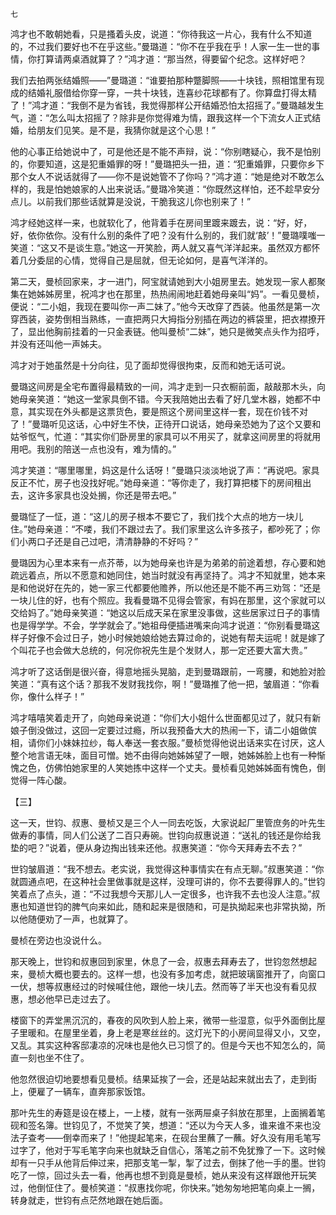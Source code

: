     七 

   鸿才也不敢朝她看，只是搔着头皮，说道：“你待我这一片心，我有什么不知道的，不过我们要好也不在乎这些。”曼璐道：“你不在乎我在乎！人家一生一世的事情，你打算请两桌酒就算了？”鸿才道：“那当然，得要留个纪念。这样好吧？

   我们去拍两张结婚照——”曼璐道：“谁要拍那种蹩脚照——十块钱，照相馆里有现成的结婚礼服借给你穿一穿，一共十块钱，连喜纱花球都有了。你算盘打得太精了！”鸿才道：“我倒不是为省钱，我觉得那样公开结婚恐怕太招摇了。”曼璐越发生气，道：“怎么叫太招摇了？除非是你觉得难为情，跟我这样一个下流女人正式结婚，给朋友们见笑。是不是，我猜你就是这个心思！”

   他的心事正给她说中了，可是他还是不能不声辩，说：“你别瞎疑心，我不是怕别的，你要知道，这是犯重婚罪的呀！”曼璐把头一扭，道：“犯重婚罪，只要你乡下那个女人不说话就得了——你不是说她管不了你吗？”鸿才道：“她是绝对不敢怎么样的，我是怕她娘家的人出来说话。”曼璐冷笑道：“你既然这样怕，还不趁早安分点儿。以前我们那些话就算是没说，干脆我这儿你也别来了！”

   鸿才经她这样一来，也就软化了，他背着手在房间里踱来踱去，说：“好，好，好，依你依你。没有什么别的条件了吧？没有什么别的，我们就‘敲’！”曼璐噗嗤一笑道：“这又不是谈生意。”她这一开笑脸，两人就又喜气洋洋起来。虽然双方都怀着几分委屈的心情，觉得自己是屈就，但无论如何，是喜气洋洋的。

   第二天，曼桢回家来，才一进门，阿宝就请她到大小姐房里去。她发现一家人都聚集在她姊姊房里，祝鸿才也在那里，热热闹闹地赶着她母亲叫“妈”。一看见曼桢，便说：“二小姐，我现在要叫你一声二妹了。”他今天改穿了西装。他虽然是第一次穿西装，姿势倒相当熟练，一直把两只大拇指分别插在两边的裤袋里，把衣襟撩开了，显出他胸前挂着的一只金表链。他叫曼桢“二妹”，她只是微笑点头作为招呼，并没有还叫他一声姊夫。

   鸿才对于她虽然是十分向往，见了面却觉得很拘束，反而和她无话可说。

   曼璐这间房是全宅布置得最精致的一间，鸿才走到一只衣橱前面，敲敲那木头，向她母亲笑道：“她这一堂家具倒不错。今天我陪她出去看了好几堂木器，她都不中意，其实现在外头都是这票货色，要是照这个房间里这样一套，现在价钱不对了！”曼璐听见这话，心中好生不快，正待开口说话，她母亲恐她为了这个又要和姑爷怄气，忙道：“其实你们卧房里的家具可以不用买了，就拿这间房里的将就用用吧。我别的陪送一点也没有，难为情的。”

   鸿才笑道：“哪里哪里，妈这是什么话呀！”曼璐只淡淡地说了声：“再说吧。家具反正不忙，房子也没找好呢。”她母亲道：“等你走了，我打算把楼下的房间租出去，这许多家具也没处搁，你还是带去吧。”

   曼璐怔了一怔，道：“这儿的房子根本不要它了，我们找个大点的地方一块儿住。”她母亲道：“不喽，我们不跟过去了。我们家里这么许多孩子，都吵死了；你们小两口子还是自己过吧，清清静静的不好吗？”

   曼璐因为心里本来有一点芥蒂，以为她母亲也许是为弟弟的前途着想，存心要和她疏远着点，所以不愿意和她同住，她当时就没有再坚持了。鸿才不知就里，她本来是和他说好在先的，她一家三代都要他赡养，所以他还是不能不再三劝驾：“还是一块儿住的好，也有个照应。我看曼璐不见得会管家，有妈在那里，这个家就可以交给妈了。”她母亲笑道：“她这以后成天呆在家里没事做，这些居家过日子的事情也是得学学。不会，学学就会了。”她祖母便插进嘴来向鸿才说道：“你别看曼璐这样子好像不会过日子，她小时候她娘给她去算过命的，说她有帮夫运呢！就是嫁了个叫花子也会做大总统的，何况你祝先生是个发财人，那一定还要大富大贵。”

   鸿才听了这话倒是很兴奋，得意地摇头晃脑，走到曼璐跟前，一弯腰，和她脸对脸笑道：“真有这个话？那我不发财我找你，啊！”曼璐推了他一把，皱眉道：“你看你，像什么样子！”

   鸿才嘻嘻笑着走开了，向她母亲说道：“你们大小姐什么世面都见过了，就只有新娘子倒没做过，这回一定要过过瘾，所以我预备大大的热闹一下，请二小姐做傧相，请你们小妹妹拉纱，每人奉送一套衣服。”曼桢觉得他说出话来实在讨厌，这人整个地言语无味，面目可憎。她不由得向她姊姊望了一眼，她姊姊脸上也有一种惭愧之色，仿佛怕她家里的人笑她拣中这样一个丈夫。曼桢看见她姊姊面有愧色，倒觉得一阵心酸。

   【三】

   这一天，世钧、叔惠、曼桢又是三个人一同去吃饭，大家说起厂里管庶务的叶先生做寿的事情，同人们公送了二百只寿碗。世钧向叔惠说道：“送礼的钱还是你给我垫的吧？”说着，便从身边掏出钱来还他。叔惠笑道：“你今天拜寿去不去？”

   世钧皱眉道：“我不想去。老实说，我觉得这种事情实在有点无聊。”叔惠笑道：“你就圆通点吧，在这种社会里做事就是这样，没理可讲的，你不去要得罪人的。”世钧笑着点了点头，道：“不过我想今天那儿人一定很多，也许我不去也没人注意。”叔惠也知道世钧的脾气向来如此，随和起来是很随和，可是执拗起来也非常执拗，所以他随便劝了一声，也就算了。

   曼桢在旁边也没说什么。

   那天晚上，世钧和叔惠回到家里，休息了一会，叔惠去拜寿去了，世钧忽然想起来，曼桢大概也要去的。这样一想，也没有多加考虑，就把玻璃窗推开了，向窗口一伏，想等叔惠经过的时候喊住他，跟他一块儿去。然而等了半天也没有看见叔惠，想必他早已走过去了。

   楼窗下的弄堂黑沉沉的，春夜的风吹到人脸上来，微带一些湿意，似乎外面倒比屋子里暖和。在屋里坐着，身上老是寒丝丝的。这灯光下的小房间显得又小，又空，又乱。其实这种客邸凄凉的况味也是他久已习惯了的。但是今天也不知怎么的，简直一刻也坐不住了。

   他忽然很迫切地要想看见曼桢。结果延挨了一会，还是站起来就出去了，走到街上，便雇了一辆车，直奔那家饭馆。

   那叶先生的寿筵是设在楼上，一上楼，就有一张两屉桌子斜放在那里，上面搁着笔砚和签名簿。世钧见了，不觉笑了笑，想道：“还以为今天人多，谁来谁不来也没法子查考——倒幸而来了！”他提起笔来，在砚台里蘸了一蘸。好久没有用毛笔写过字了，他对于写毛笔字向来也就缺乏自信心，落笔之前不免犹豫了一下。这时候却有一只手从他背后伸过来，把那支笔一掣，掣了过去，倒抹了他一手的墨。世钧吃了一惊，回过头去一看，他再也想不到竟是曼桢，她从来没有这样跟他开玩笑过，他倒怔住了。曼桢笑道：“叔惠找你呢，你快来。”她匆匆地把笔向桌上一搁，转身就走，世钧有点茫然地跟在她后面。

